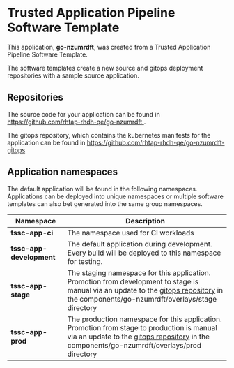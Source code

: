 # Trusted Application Pipeline Software Template

This application, **go-nzumrdft**, was created from a Trusted Application Pipeline Software Template.

The software templates create a new source and gitops deployment repositories with a sample source application. 

## Repositories

The source code for your application can be found in [https://github.com/rhtap-rhdh-qe/go-nzumrdft ](https://github.com/rhtap-rhdh-qe/go-nzumrdft ).
 
The gitops repository, which contains the kubernetes manifests for the application can be found in 
[https://github.com/rhtap-rhdh-qe/go-nzumrdft-gitops ](https://github.com/rhtap-rhdh-qe/go-nzumrdft-gitops ) 

## Application namespaces 

The default application will be found in the following namespaces. Applications can be deployed into unique namespaces or multiple software templates can also bet generated into the same group namespaces.  

|  Namespace   |  Description   |  
| -------- | -------- |
| **tssc-app-ci** | The namespace used for CI workloads |
| **tssc-app-development** | The default application during development. Every build will be deployed to this namespace for testing. |
| **tssc-app-stage** | The staging namespace for this application. Promotion from development to stage is manual via an update to the [gitops repository](https://github.com/rhtap-rhdh-qe/go-nzumrdft-gitops ) in the components/go-nzumrdft/overlays/stage directory |
| **tssc-app-prod** | The production namespace for this application. Promotion from stage to production is manual via an update to the [gitops repository](https://github.com/rhtap-rhdh-qe/go-nzumrdft-gitops ) in the components/go-nzumrdft/overlays/prod directory |